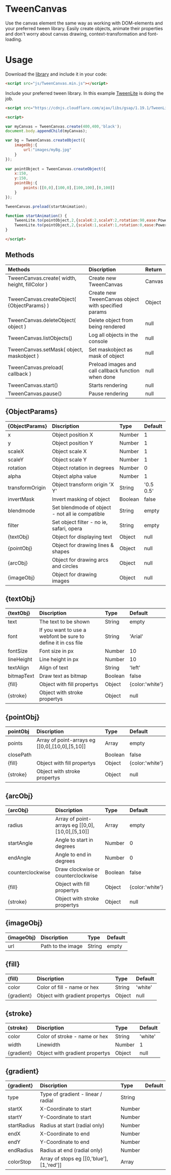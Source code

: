 # TweenCanvas
Use the canvas element the same way as working with DOM-elements and your preferred tween library. Easily create objects, animate their properties and don't worry about canvas drawing, context-transformation and font-loading.

# Usage
Download the [library](https://raw.githubusercontent.com/3dimm/TweenCanvas/master/TweenCanvas.min.js) and include it in your code:

```html
<script src="js/TweenCanvas.min.js"></script>
```

Include your preferred tween library. In this example [TweenLite](https://greensock.com/) is doing the job.

```html
<script src="https://cdnjs.cloudflare.com/ajax/libs/gsap/1.19.1/TweenLite.min.js"></script>
```

```html
<script>

var myCanvas = TweenCanvas.create(400,400,'black');
document.body.appendChild(myCanvas);

var bg = TweenCanvas.createObject({
    imageObj:{
        url:"images/myBg.jpg"
    }
});
        
var pointObject = TweenCanvas.createObject({
    x:150,
    y:150,
    pointObj:{
        points:[[0,0],[100,0],[100,100],[0,100]]
    }
});

TweenCanvas.preload(startAnimation);

function startAnimation() {
    TweenLite.to(pointObject,2,{scaleX:2,scaleY:2,rotation:90,ease:Power2.easeIn});
    TweenLite.to(pointObject,2,{scaleX:1,scaleY:1,rotation:0,ease:Power2.easeOut,delay:2,onComplete:startAnimation});
}

</script>

```

## Methods

| Methods  | Discription | Return |
| :------------ | :------------ | :------------ |
| TweenCanvas.create( width, height, fillColor )        | Create new TweenCanvas | Canvas |
| TweenCanvas.createObject( {ObjectParams} )              | Create new TweenCanvas object with specified params | Object |
| TweenCanvas.deleteObject( object )                  | Delete object from being rendered | null |
| TweenCanvas.listObjects()                         | Log all objects in the console | null |
| TweenCanvas.setMask( object, maskobject )                  | Set maskobject as mask of object | null |
| TweenCanvas.preload( callback )                  | Preload images and call callback function when done | null |
| TweenCanvas.start()                  | Starts rendering | null |
| TweenCanvas.pause()                  | Pause rendering | null |

## {ObjectParams} 

| {ObjectParams}        | Discription                           | Type      | Default       |
| :------------     | :------------                         | :-------- | :------------ |
| x                 | Object position X                            | Number    | 1             |
| y                 | Object position Y                            | Number    | 1             |
| scaleX            | Object scale X                               | Number    | 1             |
| scaleY            | Object scale Y                               | Number    | 1             |
| rotation          | Object rotation in degrees                    | Number    | 0             |
| alpha             | Object alpha value                           | Number    | 1             |
| transformOrigin   | Object transform origin 'X Y'                | String    | '0.5 0.5'     |
| invertMask   | Invert masking of object                | Boolean    | false     |
| blendmode   | Set blendmode of object - not all ie compatible                | String    | empty     |
| filter   | Set object filter - no ie, safari, opera               | String    | empty     |
| {textObj}           | Object for displaying text            | Object    | null          |
| {pointObj}          | Object for drawing lines & shapes     | Object    | null          |
| {arcObj}             | Object for drawing arcs and circles   | Object    | null          |
| {imageObj}           | Object for drawing images             | Object    | null          |

## {textObj} 

| {textObj}           | Discription                           | Type      | Default       |
| :------------     | :------------                         | :-------- | :------------ |
| text              | The text to be shown                            | String    | empty             |
| font              | If you want to use a webfont be sure to define it in css file                           | String    | 'Arial'             |
| fontSize          | Font size in px                               | Number    | 10             |
| lineHeight        | Line height in px                              | Number    | 10             |
| textAlign         | Align of text                    | String    | 'left'            |
| bitmapText        | Draw text as bitmap                   | Boolean   | false            |
| {fill}              | Object with fill propertys                  | Object   | {color:'white'}            |
| {stroke}              | Object with stroke propertys                  | Object   | null            |

## {pointObj} 

| pointObj           | Discription                           | Type      | Default       |
| :------------     | :------------                         | :-------- | :------------ |
| points              | Array of point-arrays eg [[0,0],[10,0],[5,10]]                          | Array    | empty             |
| closePath              |                            | Boolean    | false             |          |
| {fill}              | Object with fill propertys                  | Object   | {color:'white'}            |
| {stroke}              | Object with stroke propertys                  | Object   | null            |

## {arcObj} 

| {arcObj}           | Discription                           | Type      | Default       |
| :------------     | :------------                         | :-------- | :------------ |
| radius              | Array of point-arrays eg [[0,0],[10,0],[5,10]]                          | Array    | empty             |
| startAngle              | Angle to start in degrees                           | Number    | 0             |          |
| endAngle              | Angle to end in degrees                  | Number   | 0           |
| counterclockwise              | Draw clockwise or counterclockwise                  | Boolean   | false            |
| {fill}             | Object with fill propertys                  | Object   | {color:'white'}            |
| {stroke}              | Object with stroke propertys                  | Object   | null            |

## {imageObj} 

| {imageObj}           | Discription                           | Type      | Default       |
| :------------     | :------------                         | :-------- | :------------ |
| url              | Path to the image                          | String    | empty             |

## {fill} 

| {fill}           | Discription                           | Type      | Default       |
| :------------     | :------------                         | :-------- | :------------ |
| color              | Color of fill - name or hex                          | String    | 'white'             |
| {gradient}              | Object with gradient propertys                          | Object    | null             |

## {stroke} 

| {stroke}           | Discription                           | Type      | Default       |
| :------------     | :------------                         | :-------- | :------------ |
| color              | Color of stroke -  name or hex                          | String    | 'white'             |
| width              | Linewidth                          | Number    | 1            |
| {gradient}              | Object with gradient propertys                          | Object    | null             |

## {gradient}

| {gradient}           | Discription                           | Type      | Default       |
| :------------     | :------------                         | :-------- | :------------ |
| type              | Type of gradient - linear / radial                          | String    |             |
| startX              | X-Coordinate to start                          | Number    |             |
| startY             | Y-Coordinate to start                        | Number    |             |
| startRadius             | Radius at start (radial only)                        | Number    |             |
| endX            | X-Coordinate to end                        | Number    |             |
| endY             | Y-Coordinate to end                        | Number    |             |
| endRadius             | Radius at end (radial only)                        | Number    |             |
| colorStop             | Array of stops eg [[0,'blue'],[1,'red']]                        | Array    |             |
